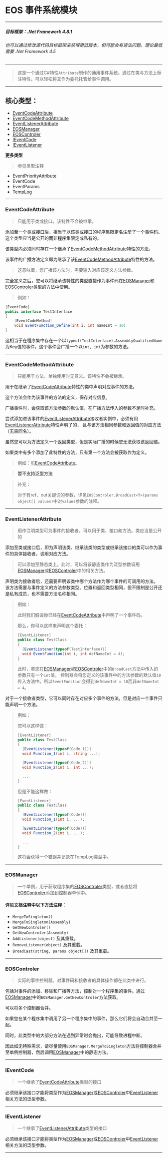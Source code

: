 ﻿# **EOS 事件系统模块**
***
##### ***目标框架：.Net Framework 4.8.1***

###### 也可以通过修改源代码目标框架来获得更低版本，但可能会有语法问题。理论最低需要 .Net Framework 4.5

***
>这是一个通过C#特性```Attribute```制作的通用事件系统。通过在类与方法上标注特性，可以轻松将其作为委托托管给事件调用。
***
## **核心类型：**

- [EventCodeAttribute](#eventcodeattribute)
- [EventCodeMethodAttribute](#eventcodemethodattribute)
- [EventListenerAttribute](#eventlistenerattribute)
- [EOSManager](#eosmanager)
- [EOSControler](#eoscontroler)
- [IEventCode](#ieventcode)
- [IEventListener](#ieventlistener)

**更多类型**

>参见类型注释
- EventPriorityAttribute
- EventCode
- EventParams
- TempLog

***

### EventCodeAttribute

>只能用于类或接口。该特性不会被继承。

添加至一个类或接口后，相当于以该类或接口的程序集限定名注册了一个事件码。这个类型应当是公开的而非程序集限定或私有的。

该类型内必须同时存在一个继承了[EventCodeMethodAttribute](#eventcodemethodattribute)特性的方法。

该事件的广播方法定义即为继承了该[EventCodeMethodAttribute](#eventcodemethodattribute)特性的方法。

>这意味着，您广播该方法时，需要输入对应该定义方法参数。

完全定义之后，您可以将继承该特性的类型直接作为事件码在[EOSManager](#eosmanager)和[EOSControler](#eoscontroler)类型的方法中使用。

><span id="eventcodeattributeexample">例如</span>：
```C#
[EventCode]
public interface TestInterface
{
	[EventCodeMethod]
	void EventFunction_Define(int i, int nameInt = 10)
}
```
这相当于在程序集中存在一个以```typeof(TestInterface).AssemblyQualifiedName```为Key值的事件，这个事件会广播一个以```int, int```为参数的方法。

***

### EventCodeMethodAttribute

>只能用于方法。单独使用时无意义。该特性不会被继承。

用于在继承了[EventCodeAttribute](#eventcodeattribute)特性的类中声明对应事件的方法。

这个方法会作为该事件的方法的定义，保存对应信息。

广播事件时，会获取该方法参数的默认值，在广播方法传入的参数不足时补充。

尝试添加进该事件的[EventListenerAttribute](#eventlistenerattribute)接收者实例中，必须有用[EventListenerAttribute](#eventlistenerattribute)特性声明了的，
且与该方法相同参数和返回值的对应方法（无需同名）。

虽然您可以为方法定义一个返回类型，但是实际广播的时候您无法获取该返回值。

如果类中有多个添加了此特性的方法，只有第一个方法会被获取作为定义。

>例如：见[EventCodeAttribute](#eventcodeattributeexample)。

> **暂不支持泛型方法**

> 补充：
>
> 对于有ref、out关键词的参数，详见```EOSControler.BroadCast<T>(params object[] values)```中对```values```参数的注释。

***

### EventListenerAttribute

>用作注明类型可为事件的接收者。可以用于类、接口和方法。类应当是公开的

添加至类或接口后，即为声明该类、继承该类的类型或继承该接口的类可以作为事件的具体接收者，调用对应方法。

>可以添加至静态类上。此时，可以将该静态类作为泛型参数调用[EOSManager](#eosmanager)或[EOSControler](#eoscontroler)中的相关方法。

声明类为接收者后，还需要声明该类中哪个方法作为哪个事件的可调用的方法。
该方法需要与事件定义的方法参数类型、位置和返回类型相同，但不限制是公开还是私有成员，也不需要方法名称相同。

>例如：
>
>此时我们假设你已经在[EventCodeAttribute](#eventcodeattributeexample)中声明了一个事件码。
>
>那么，你可以这样来声明这个委托：
>```C#
>[EventListener]
>public class TestClass
>{
>	[EventListener(typeof(TestInterface))]
>	void EventFunction(int i, int defNameInt = 4);
>}
>```
>此时，若您在[EOSManager](#eosmanager)或[EOSControler](#eoscontroler)中的```BroadCast```方法中传入的参数只有一个```int```值，
控制器会将您定义的该事件中的方法参数的默认值```10```传入方法中。所以```EventFunction```会得到```defNameInt = 10```而非```defNameInt = 4```。

对于一个接收者类型，它可以同时存在对应多个事件的方法，但是对应一个事件只能声明一个方法。

>例如：
>
>您可以这样做：
>
>```C#
>[EventListener]
>public class TestClass
>{
>	[EventListener(typeof(Code_1))]
>	void Function_1(int i, string ...);
>
>	[EventListener(typeof(Code_2))]
>	void Function_2(int i, int ...);
>
>	...
>}
>```
>但是不能这样做：
>```C#
>[EventListener]
>public class TestClass
>{
>	[EventListener(typeof(Code))]
>	void Function_1(int i, ...);
>
>	[EventListener(typeof(Code))]
>	void Function_2(int i, ...);
>
>	...
>}
>```
>这将会获得一个错误并记录在TempLog类型中。
>
>


***

### EOSManager

>一个单例，用于获取程序集的[EOSControler](#eoscontroler)类型，或者直接将[EOSControler](#eoscontroler)添加到控制器单例中。

#### 详见文档注释中以下方法注释：

- ```MergeToSingleton()```
- ```MergeToSingleton(Assembly)```
- ```GetNewControler()```
- ```GetNewControler(Assembly)```
- ```AddListener(object)``` 及其重载。
- ```RemoveListener(object)``` 及其重载。
- ```BroadCast(string, params object[])``` 及其重载。


***

### EOSControler

>实际的事件控制器。对事件码和接收者的具体操作都在此类中进行。

包括对事件的添加、移除和广播等方法，控制对一个程序集的事件。通过[EOSManager](#eosmanager)中的```EOSManager.GetNewControler```方法获取。

可以将多个控制器合并。

如果您在某个程序集中调用了另一个程序集中的事件，那么它们将会自动合并至一起。

同时，此类型中的大部分方法在遇到异常时会抛出，可能导致进程中断。

因此如无特殊需求，请尽量使用```EOSManager.MergeToSingleton```方法将控制器合并至单例控制器，然后调用[EOSManager](#eosmanager)中的静态方法。

***

### IEventCode

>一个继承了[EventCodeAttribute](#eventcodeattribute)类型的接口

必须继承该接口才能将类型作为[EOSManager](#eosmanager)或[EOSControler](#eoscontroler)中[EventListener](#eventlistenerattribute)相关方法的泛型参数。

***

### IEventListener

>一个继承了[EventListenerAttribute](#eventlistenerattribute)类型的接口

必须继承该接口才能将类型作为[EOSManager](#eosmanager)或[EOSControler](#eoscontroler)中[EventListener](#eventlistenerattribute)相关方法的泛型参数。

***